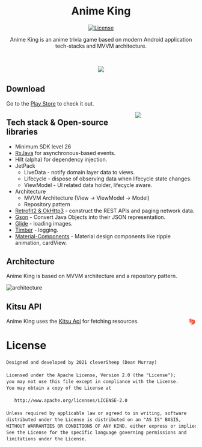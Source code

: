 <h1 align="center">Anime King</h1>

<p align="center">
  <a href="https://opensource.org/licenses/Apache-2.0"><img alt="License" src="https://img.shields.io/badge/License-Apache%202.0-blue.svg"/></a> 
</p>

<p align="center">  
Anime King is an anime trivia game based on modern Android application tech-stacks and MVVM architecture.<br>
</p>
</br>

<p align="center">
<img src="collage.png"/>
</p>

## Download
Go to the [Play Store](https://play.google.com/store/apps/details?id=com.murrayde.animekingandroid) to check it out.


<img src="main_screen_preview.gif" align="right" width="32%"/>

## Tech stack & Open-source libraries
- Minimum SDK level 26
- [RxJava](https://github.com/ReactiveX/RxJava) for asynchronous-based events.
- Hilt (alpha) for dependency injection.
- JetPack
  - LiveData - notify domain layer data to views.
  - Lifecycle - dispose of observing data when lifecycle state changes.
  - ViewModel - UI related data holder, lifecycle aware.
- Architecture
  - MVVM Architecture (View -> ViewModel -> Model)
  - Repository pattern
- [Retrofit2 & OkHttp3](https://github.com/square/retrofit) - construct the REST APIs and paging network data.
- [Gson](https://github.com/google/gson) - Convert Java Objects into their JSON representation.
- [Glide](https://github.com/bumptech/glide) - loading images.
- [Timber](https://github.com/JakeWharton/timber) - logging.
- [Material-Components](https://github.com/material-components/material-components-android) - Material design components like ripple animation, cardView.


## Architecture
Anime King is based on MVVM architecture and a repository pattern.

![architecture](https://user-images.githubusercontent.com/24237865/77502018-f7d36000-6e9c-11ea-92b0-1097240c8689.png)

## Kitsu API

<img src="kitsu.png" align="right" width="4%"/>

Anime King uses the [Kitsu Api](https://pokeapi.co/) for fetching resources.<br>


# License
```xml
Designed and developed by 2021 cleverSheep (Dean Murray)

Licensed under the Apache License, Version 2.0 (the "License");
you may not use this file except in compliance with the License.
You may obtain a copy of the License at

   http://www.apache.org/licenses/LICENSE-2.0

Unless required by applicable law or agreed to in writing, software
distributed under the License is distributed on an "AS IS" BASIS,
WITHOUT WARRANTIES OR CONDITIONS OF ANY KIND, either express or implied.
See the License for the specific language governing permissions and
limitations under the License.
```
